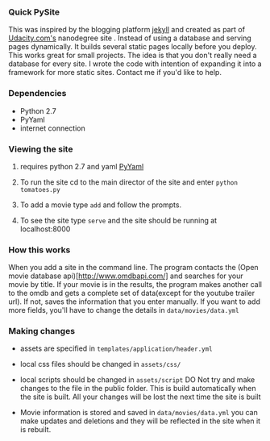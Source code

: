 

### Quick PySite

This was inspired by the blogging platform [jekyll](jekyllrb.com) and created as part of [Udacity.com's](http://udacity.com) nanodegree site . Instead of using a database and serving pages dynamically. It builds several static pages locally before you deploy. This works great for small projects. The idea is that you don't really need a database for every site. I wrote the code with intention of expanding it into a framework for more static sites.  Contact me if you'd like to help.

### Dependencies
- Python 2.7
- PyYaml
- internet connection

### Viewing the site

1. requires python 2.7 and yaml  [PyYaml](http://pyyaml.org/wiki/PyYAML)

2. To run the site cd to the main director of the site and enter `python tomatoes.py`

3. To add a movie type `add` and follow the prompts. 

4. To see the site type `serve` and the site should be running at localhost:8000

### How this works

When you add a site in the command line. The program contacts the (Open movie database api)[http://www.omdbapi.com/] and searches for your movie by title.  If your movie is in the results, the program makes another call to the omdb and gets a complete set of data(except for the youtube trailer url). If not, saves the information that you enter manually.  If you want to add more fields, you'll have to change the details in `data/movies/data.yml`

### Making changes

- assets are specified in `templates/application/header.yml`
- local css files should be changed in `assets/css/`
- local scripts should be changed in `assets/script`
  DO Not try and make changes to the file in the public folder. This is build automatically when the site 
  is built. All your changes will be lost the next time the site is built


- Movie information is stored and saved in `data/movies/data.yml` you can make updates and deletions and they will be reflected in the site when it is rebuilt.

